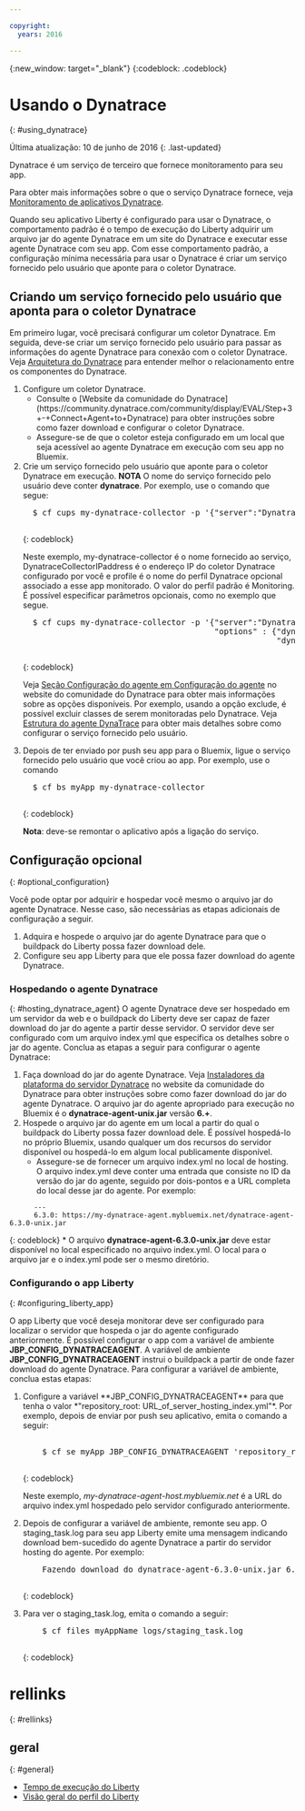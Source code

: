 ```yaml
---

copyright:
  years: 2016

---
```


{:new_window: target="_blank"}
{:codeblock: .codeblock}

# Usando o Dynatrace
{: #using_dynatrace}

Última atualização: 10 de junho de 2016
{: .last-updated}

Dynatrace é um serviço de terceiro que fornece monitoramento para seu app.

Para obter mais informações sobre o que o serviço Dynatrace fornece, veja [Monitoramento de aplicativos Dynatrace](http://www.dynatrace.com/en/products/application-monitoring.html).

Quando seu aplicativo Liberty é configurado para usar o Dynatrace, o comportamento
padrão é o tempo de execução do Liberty adquirir um arquivo jar do agente Dynatrace em
um site do Dynatrace e executar esse agente Dynatrace com seu app.  Com esse
comportamento padrão, a configuração mínima necessária para usar o Dynatrace é criar um
serviço fornecido pelo usuário que aponte para o coletor Dynatrace.

## Criando um serviço fornecido pelo usuário que aponta para o coletor Dynatrace

Em primeiro lugar, você precisará configurar um coletor Dynatrace.  Em seguida,
deve-se criar um serviço fornecido pelo usuário para passar as informações do agente
Dynatrace para conexão com o coletor Dynatrace. Veja [Arquitetura do Dynatrace](https://community.dynatrace.com/community/display/DOCDT63/Architecture) para entender melhor o relacionamento entre os componentes do Dynatrace.

<ol>
<li>Configure um coletor Dynatrace.
  <ul>
  <li>Consulte o [Website da comunidade do Dynatrace](https://community.dynatrace.com/community/display/EVAL/Step+3+-+Connect+Agent+to+Dynatrace) para obter instruções sobre como fazer download e configurar o coletor Dynatrace.
  </li>
  <li>Assegure-se de que o coletor esteja configurado em um local que seja acessível ao agente Dynatrace em execução com seu app no Bluemix.
  </li>
  </ul>
</li>
<li>Crie um serviço fornecido pelo usuário que aponte para o coletor Dynatrace em execução. <b>NOTA</b> O nome do serviço fornecido pelo usuário deve conter <b>dynatrace</b>.  Por exemplo, use o comando que segue:

  <pre>
  $ cf cups my-dynatrace-collector -p '{"server":"DynatraceCollectorIPaddress","profile":"Monitoring"}'
  </pre>
  {: codeblock}

Neste exemplo, my-dynatrace-collector é o nome fornecido ao serviço, DynatraceCollectorIPaddress é o endereço IP do coletor Dynatrace configurado por você e profile é o nome do perfil Dynatrace opcional associado a esse app monitorado. O valor do perfil padrão é Monitoring. É possível especificar parâmetros opcionais, como no exemplo que segue.

  <pre>
  $ cf cups my-dynatrace-collector -p '{"server":"DynatraceCollectorIPaddress","profile":"Monitoring",
                                        "options" : {"dynatrace-parameter-1": "value",
                                                     "dynatrace-parameter-2": "value"}}'
  </pre>
  {: codeblock}

Veja [Seção Configuração do agente em Configuração do agente](https://community.dynatrace.com/community/display/DOCDT62/Agent+Configuration) no website do comunidade do Dynatrace para obter mais informações sobre as opções disponíveis. Por exemplo, usando a opção exclude, é possível excluir classes de serem monitoradas pelo Dynatrace. Veja [Estrutura do agente DynaTrace](https://github.com/cloudfoundry/ibm-websphere-liberty-buildpack/blob/master/docs/framework-dynatrace-agent.md) para obter mais detalhes sobre como configurar o serviço fornecido pelo usuário.
</li>
<li>Depois de ter enviado por push seu app para o Bluemix, ligue o serviço fornecido pelo usuário que você criou ao app. Por exemplo, use o comando

  <pre>
  $ cf bs myApp my-dynatrace-collector
  </pre>  
  {: codeblock}

**Nota**: deve-se remontar o aplicativo após a ligação do serviço.
</li>
</ol>

## Configuração opcional
{: #optional_configuration}

Você pode optar por adquirir e hospedar você mesmo o arquivo jar do agente
Dynatrace.  Nesse caso, são necessárias as etapas adicionais de configuração a seguir.
1. Adquira e hospede o arquivo jar do agente Dynatrace para que o buildpack do Liberty possa fazer download dele.
2. Configure seu app Liberty para que ele possa fazer download do agente Dynatrace.

### Hospedando o agente Dynatrace
{: #hosting_dynatrace_agent}
O agente Dynatrace deve ser hospedado em um servidor da web e o buildpack do Liberty deve ser capaz de fazer download do jar do agente a partir desse servidor. O servidor deve ser configurado com um arquivo index.yml que especifica os detalhes sobre o jar do agente. Conclua as etapas a seguir para configurar o agente Dynatrace:
  1. Faça download do jar do agente Dynatrace. Veja [Instaladores da plataforma do servidor Dynatrace](https://community.dynatrace.com/community/display/EVAL/Step+1+-+Download+and+install+Dynatrace) no website da comunidade do Dynatrace para obter instruções sobre como fazer download do jar do agente Dynatrace. O
arquivo jar do agente apropriado para execução no Bluemix é o
**dynatrace-agent-unix.jar** versão **6.+**.
  2. Hospede o arquivo jar do agente em um local a partir do qual o buildpack do Liberty possa fazer download dele. É possível hospedá-lo no próprio Bluemix, usando qualquer um dos recursos do servidor disponível ou hospedá-lo em algum local publicamente disponível.
     * Assegure-se de fornecer um arquivo index.yml no local de hosting. O arquivo index.yml deve conter uma entrada que consiste no ID da versão do jar do agente, seguido por dois-pontos e a URL completa do local desse jar do agente. Por exemplo:
```
      ---
      6.3.0: https://my-dynatrace-agent.mybluemix.net/dynatrace-agent-6.3.0-unix.jar
```  
{: codeblock}
     * O arquivo **dynatrace-agent-6.3.0-unix.jar** deve estar disponível no local especificado no arquivo index.yml. O local para o arquivo jar e o index.yml pode ser o mesmo diretório.

### Configurando o app Liberty
{: #configuring_liberty_app}

O app Liberty que você deseja monitorar deve ser configurado para localizar o servidor que hospeda o jar do agente configurado anteriormente. É possível configurar o app com a variável de ambiente **JBP_CONFIG_DYNATRACEAGENT**. A variável de ambiente **JBP_CONFIG_DYNATRACEAGENT** instrui o buildpack a partir de onde fazer download do agente Dynatrace. Para configurar a variável de ambiente, conclua estas etapas:
<ol>
   <li> Configure a variável **JBP_CONFIG_DYNATRACEAGENT** para que tenha o valor
   *"repository_root: URL_of_server_hosting_index.yml"*. Por exemplo, depois de enviar por push seu aplicativo, emita o comando a seguir:
  
  <pre>   
    $ cf se myApp JBP_CONFIG_DYNATRACEAGENT 'repository_root: https://my-dynatrace-agent-host.mybluemix.net'
  </pre>
  {: codeblock}

  Neste exemplo, *my-dynatrace-agent-host.mybluemix.net* é a URL do arquivo index.yml hospedado pelo servidor configurado anteriormente.
  </li>
  <li> Depois de configurar a variável de ambiente, remonte seu app. O staging_task.log para seu app Liberty emite uma mensagem indicando download bem-sucedido do agente Dynatrace a partir do servidor hosting do agente. Por exemplo:

  <pre>
    Fazendo download do dynatrace-agent-6.3.0-unix.jar 6.3.0 a partir de https://my-dynatrace-agent-host.mybluemix.net/dynatrace-agent-6.3.0-unix.jar (17.8s)
  </pre>
  {: codeblock}

</li>
<li>Para ver o staging_task.log, emita o comando a seguir:

  <pre>
    $ cf files myAppName logs/staging_task.log
  </pre>  
  {: codeblock}

</li>
</ol>

# rellinks
{: #rellinks}
## geral
{: #general}
* [Tempo de execução do Liberty](index.html)
* [Visão geral do perfil do Liberty](http://www-01.ibm.com/support/knowledgecenter/SSAW57_8.5.5/com.ibm.websphere.wlp.nd.doc/ae/cwlp_about.html)
